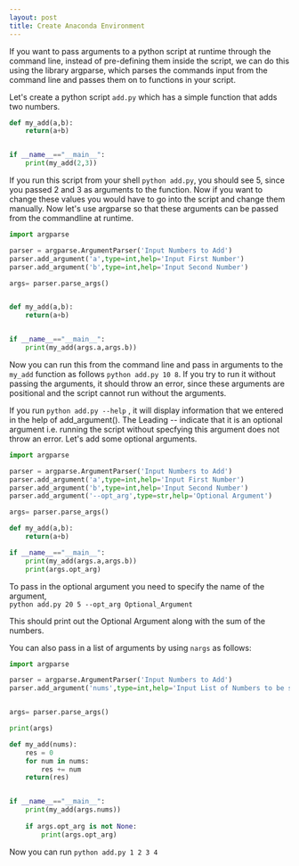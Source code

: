 ```yaml
---
layout: post
title: Create Anaconda Environment
---
```


If you want to pass arguments to a python script at runtime through the command line, instead of pre-defining them inside the script, we can do this using the library argparse, which parses the commands input from the command line and passes them on to functions in your script.

Let's create a python script `add.py` which has a simple function that adds two numbers.

```python
def my_add(a,b):
    return(a+b)


if __name__=="__main__":
    print(my_add(2,3))
```    

If you run this script from your shell `python add.py`, you should see 5, since you passed 2 and 3 as arguments to the function. Now if you want to change these values you would have to go into the script and change them manually. Now let's use argparse so that these arguments can be passed from the commandline at runtime.

```python
import argparse

parser = argparse.ArgumentParser('Input Numbers to Add')
parser.add_argument('a',type=int,help='Input First Number')
parser.add_argument('b',type=int,help='Input Second Number')

args= parser.parse_args()


def my_add(a,b):
    return(a+b)


if __name__=="__main__":
    print(my_add(args.a,args.b))

```
Now you can run this from the command line and pass in arguments to the `my_add` function as follows `python add.py 10 8`. If you try to run it without passing the arguments, it should throw an error, since these arguments are positional and the script cannot run without the arguments.

If you run `python add.py --help` , it will display information that we entered in the help of add_argument(). The Leading -- indicate that it is an optional argument i.e. running the script without specfying this argument does not throw an error. Let's add some optional arguments.

```python
import argparse

parser = argparse.ArgumentParser('Input Numbers to Add')
parser.add_argument('a',type=int,help='Input First Number')
parser.add_argument('b',type=int,help='Input Second Number')
parser.add_argument('--opt_arg',type=str,help='Optional Argument')

args= parser.parse_args()

def my_add(a,b):
    return(a+b)

if __name__=="__main__":
    print(my_add(args.a,args.b))
    print(args.opt_arg)
```
To pass in the optional argument you need to specify the name of the argument,   
`python add.py 20 5 --opt_arg Optional_Argument`

This should print out the Optional Argument along with the sum of the numbers.

You can also pass in a list of arguments by using `nargs` as follows:
```python
import argparse

parser = argparse.ArgumentParser('Input Numbers to Add')
parser.add_argument('nums',type=int,help='Input List of Numbers to be summed',nargs="*")


args= parser.parse_args()

print(args)

def my_add(nums):
    res = 0
    for num in nums:
        res += num
    return(res)


if __name__=="__main__":
    print(my_add(args.nums))
    
    if args.opt_arg is not None:
        print(args.opt_arg)
```
Now you can run `python add.py 1 2 3 4`
